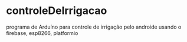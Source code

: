 # controleDeIrrigacao
programa de Arduíno para controle de irrigação pelo androide usando o firebase, esp8266, platformio
